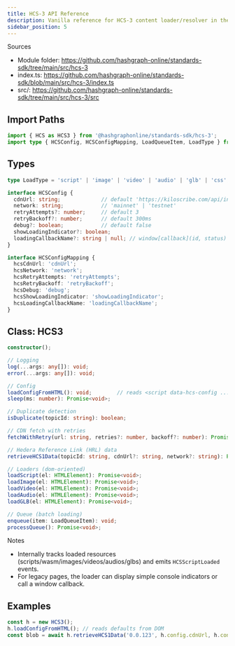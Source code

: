 ```yaml
---
title: HCS‑3 API Reference
description: Vanilla reference for HCS‑3 content loader/resolver in the Standards SDK.
sidebar_position: 5
---
```


Sources
- Module folder: https://github.com/hashgraph-online/standards-sdk/tree/main/src/hcs-3
- index.ts: https://github.com/hashgraph-online/standards-sdk/blob/main/src/hcs-3/index.ts
- src/: https://github.com/hashgraph-online/standards-sdk/tree/main/src/hcs-3/src

## Import Paths

```ts
import { HCS as HCS3 } from '@hashgraphonline/standards-sdk/hcs-3';
import type { HCSConfig, HCSConfigMapping, LoadQueueItem, LoadType } from '@hashgraphonline/standards-sdk/hcs-3/src/types';
```

## Types

```ts
type LoadType = 'script' | 'image' | 'video' | 'audio' | 'glb' | 'css';

interface HCSConfig {
  cdnUrl: string;             // default 'https://kiloscribe.com/api/inscription-cdn/'
  network: string;            // 'mainnet' | 'testnet'
  retryAttempts?: number;     // default 3
  retryBackoff?: number;      // default 300ms
  debug?: boolean;            // default false
  showLoadingIndicator?: boolean;
  loadingCallbackName?: string | null; // window[callback](id, status)
}

interface HCSConfigMapping {
  hcsCdnUrl: 'cdnUrl';
  hcsNetwork: 'network';
  hcsRetryAttempts: 'retryAttempts';
  hcsRetryBackoff: 'retryBackoff';
  hcsDebug: 'debug';
  hcsShowLoadingIndicator: 'showLoadingIndicator';
  hcsLoadingCallbackName: 'loadingCallbackName';
}
```

## Class: HCS3

```ts
constructor();

// Logging
log(...args: any[]): void;
error(...args: any[]): void;

// Config
loadConfigFromHTML(): void;        // reads <script data-hcs-config .../>
sleep(ms: number): Promise<void>;

// Duplicate detection
isDuplicate(topicId: string): boolean;

// CDN fetch with retries
fetchWithRetry(url: string, retries?: number, backoff?: number): Promise<Response>;

// Hedera Reference Link (HRL) data
retrieveHCS1Data(topicId: string, cdnUrl?: string, network?: string): Promise<Blob>;

// Loaders (dom‑oriented)
loadScript(el: HTMLElement): Promise<void>;
loadImage(el: HTMLElement): Promise<void>;
loadVideo(el: HTMLElement): Promise<void>;
loadAudio(el: HTMLElement): Promise<void>;
loadGLB(el: HTMLElement): Promise<void>;

// Queue (batch loading)
enqueue(item: LoadQueueItem): void;
processQueue(): Promise<void>;
```

Notes
- Internally tracks loaded resources (scripts/wasm/images/videos/audios/glbs) and emits `HCSScriptLoaded` events.
- For legacy pages, the loader can display simple console indicators or call a window callback.

## Examples

```ts
const h = new HCS3();
h.loadConfigFromHTML(); // reads defaults from DOM
const blob = await h.retrieveHCS1Data('0.0.123', h.config.cdnUrl, h.config.network);
```
